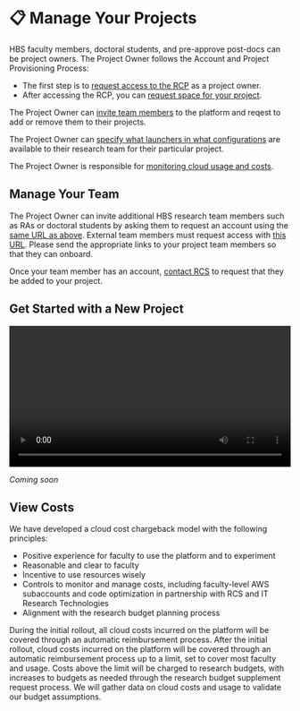 # 📋 Manage Your Projects

HBS faculty members, doctoral students, and pre-approve post-docs can be project owners.
The Project Owner follows the Account and Project Provisioning Process:

- The first step is to [request access to the RCP](https://secure.hbs.edu/accountManagement/secure/research-computing-platform/account/new) as a project owner.
- After accessing the RCP, you can [request space for your project](https://secure.hbs.edu/accountManagement/secure/research-computing-platform/projectspace/new). 

The Project Owner can [invite team members](#manage-your-team) to the platform and reqest to add or remove them to their projects.

The Project Owner can [specify what launchers in what configurations](#choose-launcher-configurations) are available to their research team for their particular project.

The Project Owner is responsible for [monitoring cloud usage and costs](#view-costs). 

## Manage Your Team

The Project Owner can invite additional HBS research team members such as RAs or doctoral students by asking them to request an account using the [same URL as above](https://secure.hbs.edu/accountManagement/secure/research-computing-platform/account/new). 
External team members must request access with [this URL](https://secure.hbs.edu/accountManagement/guest/research-computing-platform/account/new). Please send the appropriate links to your project team members so that they can onboard.

Once your team member has an account, [contact RCS](mailto:research@hbs.edu) to request that they be added to your project.

## Get Started with a New Project

<video width="100%" controls>
  <source src="media\Configuring_a_new_project_captioned.mp4" type="video/mp4">
Your browser does not support the video tag.
</video> 

*Coming soon*
      
## View Costs

We have developed a cloud cost chargeback model with the following principles:
    
- Positive experience for faculty to use the platform and to experiment 
- Reasonable and clear to faculty 
- Incentive to use resources wisely 
- Controls to monitor and manage costs, including faculty-level AWS subaccounts and code optimization in partnership with RCS and IT Research Technologies 
- Alignment with the research budget planning process 

During the initial rollout, all cloud costs incurred on the platform will be covered through an automatic reimbursement process. After the initial rollout, cloud costs incurred on the platform will be covered through an automatic reimbursement process up to a limit, set to cover most faculty and usage. Costs above the limit will be charged to research budgets, with increases to budgets as needed through the research budget supplement request process. We will gather data on cloud costs and usage to validate our budget assumptions. 
